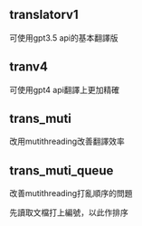 ## translatorv1
可使用gpt3.5 api的基本翻譯版

## tranv4
可使用gpt4 api翻譯上更加精確

## trans_muti
改用mutithreading改善翻譯效率

## trans_muti_queue
改善mutithreading打亂順序的問題

先讀取文檔打上編號，以此作排序

